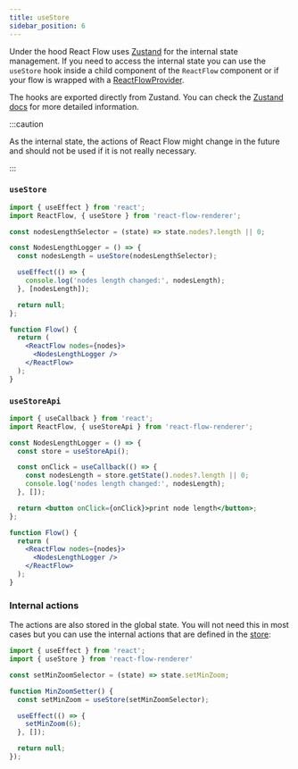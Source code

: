 ```yaml
---
title: useStore
sidebar_position: 6
---
```


Under the hood React Flow uses [Zustand](https://github.com/pmndrs/zustand) for the internal state management.
If you need to access the internal state you can use the `useStore` hook inside a child component of the `ReactFlow` component or if your flow is wrapped with a [ReactFlowProvider](/docs/api/react-flow-provider/).

The hooks are exported directly from Zustand. You can check the [Zustand docs](https://github.com/pmndrs/zustand#readme) for more detailed information.

:::caution

As the internal state, the actions of React Flow might change in the future and should not be used if it is not really necessary.

:::

### `useStore`

```jsx
import { useEffect } from 'react';
import ReactFlow, { useStore } from 'react-flow-renderer';

const nodesLengthSelector = (state) => state.nodes?.length || 0;

const NodesLengthLogger = () => {
  const nodesLength = useStore(nodesLengthSelector);

  useEffect(() => {
    console.log('nodes length changed:', nodesLength);
  }, [nodesLength]);

  return null;
};

function Flow() {
  return (
    <ReactFlow nodes={nodes}>
      <NodesLengthLogger />
    </ReactFlow>
  );
}
```

### `useStoreApi`

```jsx
import { useCallback } from 'react';
import ReactFlow, { useStoreApi } from 'react-flow-renderer';

const NodesLengthLogger = () => {
  const store = useStoreApi();

  const onClick = useCallback(() => {
    const nodesLength = store.getState().nodes?.length || 0;
    console.log('nodes length changed:', nodesLength);
  }, []);

  return <button onClick={onClick}>print node length</button>;
};

function Flow() {
  return (
    <ReactFlow nodes={nodes}>
      <NodesLengthLogger />
    </ReactFlow>
  );
}
```

### Internal actions

The actions are also stored in the global state. You will not need this in most cases but you can use the internal actions that are defined in the [store](https://github.com/wbkd/react-flow/blob/main/src/store/index.ts):

```js
import { useEffect } from 'react';
import { useStore } from 'react-flow-renderer'

const setMinZoomSelector = (state) => state.setMinZoom;

function MinZoomSetter() {
  const setMinZoom = useStore(setMinZoomSelector);

  useEffect(() => {
    setMinZoom(6);
  }, []);

  return null;
});
```
